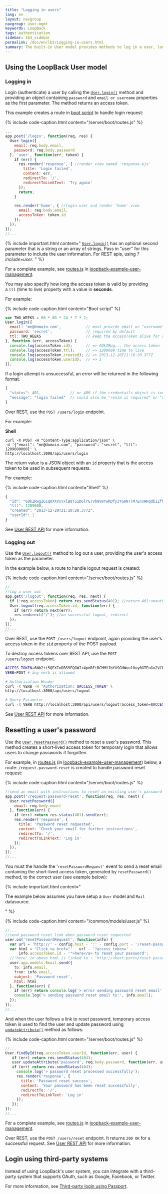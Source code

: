 ```yaml
---
title: "Logging in users"
lang: en
layout: navgroup
navgroup: user-mgmt
keywords: LoopBack
tags: authentication
sidebar: lb3_sidebar
permalink: /doc/en/lb3/Logging-in-users.html
summary: The built-in User model provides methods to log in a user, log out a user, and reset a user's password.
---
```


## Using the LoopBack User model

### Logging in

Login (authenticate) a user by calling the [`User.login()`](http://apidocs.strongloop.com/loopback/#user-login) method and providing an object
containing `password` and `email or username` properties as the first parameter. The method returns an access token.

This example creates a route in [boot script](Defining-boot-scripts.html) to handle login request:

{% include code-caption.html content="/server/boot/routes.js" %}
```javascript
...
app.post('/login', function(req, res) {
  User.login({
    email: req.body.email,
    password: req.body.password
  }, 'user', function(err, token) {
    if (err) {
      res.render('response', { //render view named 'response.ejs'
        title: 'Login failed',
        content: err,
        redirectTo: '/',
        redirectToLinkText: 'Try again'
      });
      return;
    }

    res.render('home', { //login user and render 'home' view
      email: req.body.email,
      accessToken: token.id
    });
  });
});
//...
```

{% include important.html content="
[`User.login()`](http://apidocs.strongloop.com/loopback/#user-login) has an optional second parameter that is a string or an array of strings.
Pass in \"user\" for this parameter to include the user information.
For REST apis, using _?include=user_.
" %}

For a complete example, see [routes.js](https://github.com/strongloop/loopback-example-user-management/blob/master/server/boot/routes.js)
in [loopback-example-user-management](https://github.com/strongloop/loopback-example-user-management).

You may also specify how long the access token is valid by providing a `ttl` (time to live) property with a value in **seconds**.

For example:

{% include code-caption.html content="Boot script" %}
```javascript
var TWO_WEEKS = 60 * 60 * 24 * 7 * 2;
User.login({
  email: 'me@domain.com',           // must provide email or "username"
  password: 'secret',               // required by default
  ttl: TWO_WEEKS                    // keep the AccessToken alive for at least two weeks
}, function (err, accessToken) {
  console.log(accessToken.id);      // => GOkZRwg... the access token
  console.log(accessToken.ttl);     // => 1209600 time to live
  console.log(accessToken.created); // => 2013-12-20T21:10:20.377Z
  console.log(accessToken.userId);  // => 1
});
```

If a login attempt is unsuccessful, an error will be returned in the following format.

```javascript
{
  "status": 401,             // or 400 if the credentails object is invalid
  "message": "login failed"  // could also be "realm is required" or "username or email is required"
}
```

Over REST, use the `POST /users/login` endpoint.

For example:

**Shell**

```
curl -X POST -H "Content-Type:application/json" \
-d '{"email": "me@domain.com", "password": "secret", "ttl": 1209600000}' \
http://localhost:3000/api/users/login
```

The return value is a JSON object with an `id` property that is the access token to be used in subsequent requests.

For example:

{% include code-caption.html content="Shell" %}
```javascript
{
  "id": "GOkZRwgZ61q0XXVxvxlB8TS1D6lrG7Vb9V8YwRDfy3YGAN7TM7EnxWHqdbIZfheZ",
  "ttl": 1209600,
  "created": "2013-12-20T21:10:20.377Z",
  "userId": 1
}
```

See [User REST API](User-REST-API.html#log-in-user) for more information.

### Logging out

Use the [`User.logout()`](http://apidocs.strongloop.com/loopback/#user-logout) method to log out a user, providing the user's access token as the parameter.

In the example below, a route to handle logout request is created:

{% include code-caption.html content="/server/boot/routes.js" %}
```javascript
//...
//log a user out
app.get('/logout', function(req, res, next) {
  if (!req.accessToken) return res.sendStatus(401); //return 401:unauthorized if accessToken is not present
  User.logout(req.accessToken.id, function(err) {
    if (err) return next(err);
    res.redirect('/'); //on successful logout, redirect
  });
});
//...
```

Over REST, use the `POST /users/logout` endpoint, again providing the user's access token in the `sid` property of the POST payload.

To destroy access tokens over REST API, use the `POST /users/logout` endpoint.

```sh
ACCESS_TOKEN=6Nb2ti5QEXIoDBS5FQGWIz4poRFiBCMMYJbYXSGHWuulOuy0GTEuGx2VCEVvbpBK
VERB=POST # any verb is allowed

# Authorization Header
curl -X VERB -H "Authorization: $ACCESS_TOKEN" \
http://localhost:3000/api/users/logout

# Query Parameter
curl -X VERB http://localhost:3000/api/users/logout?access_token=$ACCESS_TOKEN
```

See [User REST API](User-REST-API.html#log-out-user) for more information.

## Resetting a user's password

Use the [`User.resetPassword()`](http://apidocs.strongloop.com/loopback/#user-resetpassword) method to reset a user's password.
This method creates a short-lived access token for temporary login that allows users to change passwords if forgotten.

For example, in [routes.js](https://github.com/strongloop/loopback-example-user-management/blob/master/server/boot/routes.js)
(in [loopback-example-user-management](https://github.com/strongloop/loopback-example-user-management)) below,
a route: `/request-password-reset` is created to handle password reset request:

{% include code-caption.html content="/server/boot/routes.js" %}
```javascript
//send an email with instructions to reset an existing user's password
app.post('/request-password-reset', function(req, res, next) {
  User.resetPassword({
    email: req.body.email
  }, function(err) {
    if (err) return res.status(401).send(err);
    res.render('response', {
      title: 'Password reset requested',
      content: 'Check your email for further instructions',
      redirectTo: '/',
      redirectToLinkText: 'Log in'
    });
  });
});
//...
```

You must the handle the '`resetPasswordRequest'` event to send a reset email containing the short-lived access token,
generated by `resetPassword()` method, to the correct user (see example below):

{% include important.html content="

The example below assumes you have setup a `User` model and `Mail` datasource.

" %}

{% include code-caption.html content="/common/models/user.js" %}
```javascript
//...
//send password reset link when password reset requested
user.on('resetPasswordRequest', function(info) {
  var url = 'http://' - config.host - ':' - config.port - '/reset-password';
  var html = 'Click <a href="' - url - '?access_token=' -
      info.accessToken.id - '">here</a> to reset your password';
  //'here' in above html is linked to : 'http://<host:port>/reset-password?access_token=<short-lived/temporary access token>'
  user.app.models.Email.send({
    to: info.email,
    from: info.email,
    subject: 'Password reset',
    html: html
  }, function(err) {
    if (err) return console.log('> error sending password reset email');
    console.log('> sending password reset email to:', info.email);
  });
});
//...
```

And when the user follows a link to reset password, temporary access token is used to find the user and update password using 
[`updateAttribute()`](https://apidocs.strongloop.com/loopback/#persistedmodel-prototype-updateattribute) method as follows:

{% include code-caption.html content="/server/boot/routes.js" %}
```javascript
//...
User.findById(req.accessToken.userId, function(err, user) {
   if (err) return res.sendStatus(404);
   user.updateAttribute('password', req.body.password, function(err, user) {
   if (err) return res.sendStatus(404);
     console.log('> password reset processed successfully');
     res.render('response', {
       title: 'Password reset success',
       content: 'Your password has been reset successfully',
       redirectTo: '/',
       redirectToLinkText: 'Log in'
     });
   });
});
//...
```

For a complete example, see [routes.js](https://github.com/strongloop/loopback-example-user-management/blob/master/server/boot/routes.js)
in [loopback-example-user-management](https://github.com/strongloop/loopback-example-user-management).

Over REST, use the `POST /users/reset` endpoint. It returns `200 OK` for a successful request.
See [User REST API](User-REST-API.html#reset-password) for more information.

## Login using third-party systems

Instead of using LoopBack's user system, you can integrate with a third-party system that supports OAuth, such as Google, Facebook, or Twitter.

For more information, see [Third-party login using Passport](Third-party-login-using-Passport.html).
